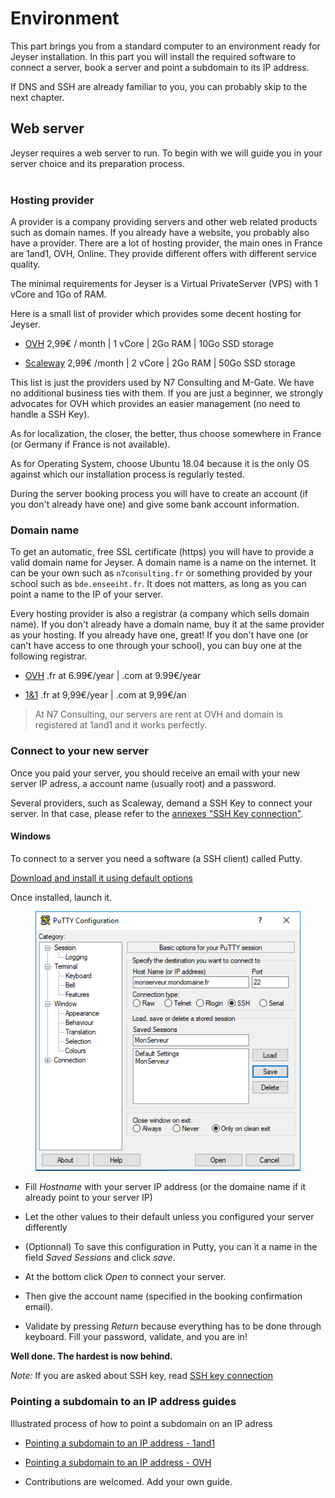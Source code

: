 
# Environment

This part brings you from a standard computer to an environment ready for Jeyser installation.
In this part you will install the required software to connect a server, book a server and point a subdomain to its IP address.

If DNS and SSH are already familiar to you, you can probably skip to the next chapter.



## Web server

Jeyser requires a web server to run. To begin with we will guide you in your server choice and its preparation process.
<br/><br/>

### Hosting provider

A provider is a company providing servers and other web related products such as domain names. If you already have a website, you probably also have a provider.
There are a lot of hosting provider, the main ones in France are 1and1, OVH, Online. They provide different offers with different service quality.

The minimal requirements for Jeyser is a Virtual PrivateServer (VPS) with 1 vCore and 1Go of RAM.

Here is a small list of provider which provides some decent hosting for Jeyser.

* [OVH](https://www.ovh.com/fr/vps/vps-ssd.xml)
    2,99€ / month | 1 vCore | 2Go RAM | 10Go SSD storage


* [Scaleway](https://www.scaleway.com/pricing/)
    2,99€ /month | 2 vCore | 2Go RAM | 50Go SSD storage


This list is just the providers used by N7 Consulting and M-Gate. We have no additional business ties with them.
If you are just a beginner, we strongly advocates for OVH which provides an easier management (no need to handle a SSH Key).

As for localization, the closer, the better, thus choose somewhere in France (or Germany if France is not available).

As for Operating System, choose Ubuntu 18.04 because it is the only OS against which our installation process is regularly tested.

During the server booking process you will have to create an account (if you don't already have one) and give some bank account information.



### Domain name

To get an automatic, free SSL certificate (https) you will have to provide a valid domain name for Jeyser. A domain name is a name on the internet. 
It can be your own such as `n7consulting.fr`  or something provided by your school such as `bde.enseeiht.fr`.
It does not matters, as long as you can point a name to the IP of your server.

Every hosting provider is also a registrar (a company which sells domain name). If you don't already have a domain name, buy it at the same provider as your hosting.
If you already have one, great! If you don't have one (or can't have access to one through your school), you can buy one at the following registrar.

* [OVH](https://www.ovh.com/fr/domaines/)
   .fr at 6.99€/year | .com at 9.99€/year 


* [1&1](https://www.1and1.fr/noms-de-domaine)
   .fr at 9,99€/year | .com at 9,99€/an


> At N7 Consulting, our servers are rent at OVH and domain is registered at 1and1 and it works perfectly.



### Connect to your new server

Once you paid your server, you should receive an email with your new server IP adress, a account name (usually root) and a password.

Several providers, such as Scaleway, demand a SSH Key to connect your server.
In that case, please refer to the [annexes "SSH Key connection"](annexes#ssh-key-connection).



#### Windows

To connect to a server you need a software (a SSH client) called Putty.

[Download and install it using default options](https://www.chiark.greenend.org.uk/~sgtatham/putty/latest.html)

Once installed, launch it. 

<figure>
 <img src="images/putty-7.png" alt="Putty welcome page" />
</figure>

* Fill *Hostname* with your server IP address (or the domaine name if it already point to your server IP)


* Let the other values to their default unless you configured your server differently


* (Optionnal) To save this configuration in Putty, you can it a name in the field *Saved Sessions* and click *save*.


* At the bottom click *Open* to connect your server.


* Then give the account name (specified in the booking confirmation email).


* Validate by pressing *Return* because everything has to be done through keyboard. Fill your password, validate, and you are in! 

**Well done. The hardest is now behind.**


*Note:* If you are asked about SSH key, read [SSH key connection](annexes#ssh-key-connection)



### Pointing a subdomain to an IP address guides

Illustrated process of how to point a subdomain on an IP adress

 - [Pointing a subdomain to an IP address - 1and1](./)
 
 
 - [Pointing a subdomain to an IP address - OVH](./)


 - Contributions are welcomed. Add your own guide.
